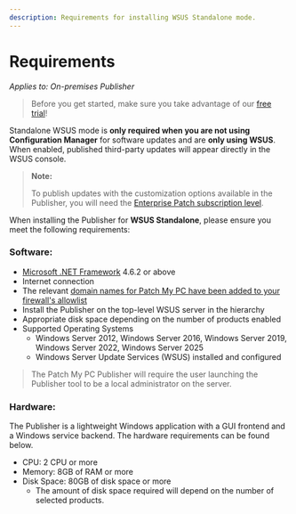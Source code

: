 ```yaml
---
description: Requirements for installing WSUS Standalone mode.
---
```


# Requirements

_Applies to: On-premises Publisher_

<blockquote class="wp-block-quote">
<p>Before you get started, make sure you take advantage of our <a href="https://patchmypc.com/free-trial">free trial</a>!</p>
</blockquote>

Standalone WSUS mode is <strong>only required when you are not using Configuration Manager</strong> for software updates and are <strong>only using WSUS</strong>. When enabled, published third-party updates will appear directly in the WSUS console.&#x20;

<blockquote class="wp-block-quote">
<p><strong>Note:</strong></p>
<p>To publish updates with the customization options available in the Publisher, you will need the <a href="https://patchmypc.com/frequently-asked-questions#subscription-comparisons">Enterprise Patch subscription level</a>.  &#x20;</p>
</blockquote>

When installing the Publisher for <strong>WSUS Standalone</strong>, please ensure you meet the following requirements:

### Software:

* [Microsoft .NET Framework](https://learn.microsoft.com/en-us/dotnet/framework/migration-guide/versions-and-dependencies) 4.6.2 or above
* Internet connection
* The relevant [domain names for Patch My PC have been added to your firewall's allowlist](https://patchmypc.com/list-of-domains-used-for-downloads-in-patch-my-pc-update-catalog)
* Install the Publisher on the top-level WSUS server in the hierarchy
* Appropriate disk space depending on the number of products enabled
* Supported Operating Systems
  * Windows Server 2012, Windows Server 2016, Windows Server 2019, Windows Server 2022, Windows Server 2025
  * Windows Server Update Services (WSUS) installed and configured

<blockquote class="wp-block-quote">
<p>The Patch My PC Publisher will require the user launching the Publisher tool to be a local administrator on the server.</p>
</blockquote>

### Hardware:

The Publisher is a lightweight Windows application with a GUI frontend and a Windows service backend. The hardware requirements can be found below.

* CPU: 2 CPU or more
* Memory: 8GB of RAM or more
* Disk Space: 80GB of disk space or more
  * The amount of disk space required will depend on the number of selected products.